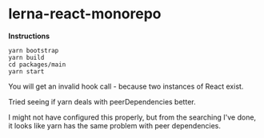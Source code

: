 # lerna-react-monorepo

**Instructions**

```
yarn bootstrap
yarn build
cd packages/main
yarn start
```

You will get an invalid hook call - because two instances of React exist. 


Tried seeing if yarn deals with peerDependencies better. 

I might not have configured this properly, but from the searching I've done, it looks like yarn has the same problem with peer dependencies. 
